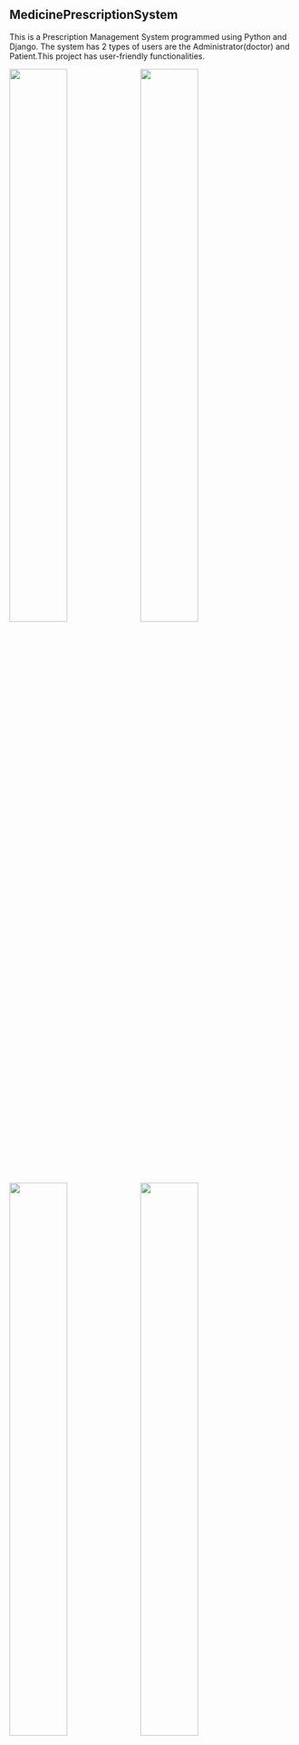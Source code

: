 ## MedicinePrescriptionSystem
This is a Prescription Management System programmed using Python and Django. The system has 2 types of users are the Administrator(doctor) and Patient.This project has user-friendly functionalities.

<img src="https://github.com/user-attachments/assets/f5a34950-4461-4560-9070-7f5109c5d9a2" width=45% height=50% /> <img src="https://github.com/user-attachments/assets/031021b9-4654-43c2-9755-7b4c14c4a967" width=45% height=50% />

<img src="https://github.com/user-attachments/assets/c2a113a1-8670-4499-a3fb-2bb6447bc965" width=45% height=50% /> <img src="https://github.com/user-attachments/assets/7b7375c6-6dcc-433a-8a47-1b0e2c0523f0" width=45% height=50%>

## Build With
<img src="https://raw.githubusercontent.com/marwin1991/profile-technology-icons/refs/heads/main/icons/python.png" width=2% height=2% /> Python <br> 
<img src="https://raw.githubusercontent.com/marwin1991/profile-technology-icons/refs/heads/main/icons/django.png" width=2% height=2% /> Django <br>
<img src="https://raw.githubusercontent.com/marwin1991/profile-technology-icons/refs/heads/main/icons/rest.png" width=2% height=2% /> Rest API <br>
<img src="https://raw.githubusercontent.com/marwin1991/profile-technology-icons/refs/heads/main/icons/vue_js.png" width=2% height=2% /> VueJs <br>
<img src="https://raw.githubusercontent.com/marwin1991/profile-technology-icons/refs/heads/main/icons/bootstrap.png" width=2% height=2% /> Bootstrap <br>


	

## Run This Commands
first at all clone the repo:
```
git clone https://github.com/Ata4fm/MedicinePrescriptionSystem.git
```
### Step 1
```
 pip install -r requirements.txt
```
### Step 2
```
 python manage.py migrate
```
### Step 3
```
 python manage.py createsuperuser
```
### Step 4
```
python manage.py runserver
```
